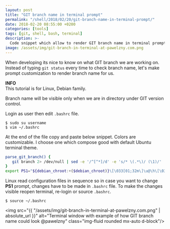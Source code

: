 ```yaml
---
layout: post
title: "GIT branch name in terminal prompt"
permalink: "/shell/2018/02/20/git-branch-name-in-terminal-prompt/"
date: 2018-02-20 08:55:00 +0200
categories: [tools]
tags: [git, shell, bash, terminal]
description: >-
  Code snippet which allow to render GIT branch name in terminal prompt.
image: /assets/img/git-branch-in-terminal-at-pawelzny.com.png
---
```


When developing its nice to know on what GIT branch we are working on.
Instead of typing `git status` every time to check branch name,
let's make prompt customization to render branch name for us.

<div class="alert alert-info">
    <i class="fas fa-info-circle"></i> <strong>INFO</strong><br>
    This tutorial is for Linux, Debian family.
</div>

Branch name will be visible only when we are in directory under GIT
version control.

Login as user then edit `.bashrc` file.

```console
$ sudo su username
$ vim ~/.bashrc
```

At the end of the file copy and paste below snippet.
Colors are customizable. I choose one which compose good with default
Ubuntu terminal theme.

```sh
parse_git_branch() {
   git branch 2> /dev/null | sed -e '/^[^*]/d' -e 's/* \(.*\)/ (\1)/'
}
export PS1="${debian_chroot:+($debian_chroot)}\[\033[01;32m\]\u@\h\[\033[00m\]:\[\033[01;34m\]\w\[\033[00m\]\$\[\033[33m\]\$(parse_git_branch)\[\033[00m\] "
```

Linux read configuration files in sequence so in case you want to change **PS1** prompt,
changes have to be made in `.bashrc` file.
To make the changes visible reopen terminal, re-login or source `.bashrc`.

```console
$ source ~/.bashrc
```

<img src="{{ "/assets/img/git-branch-in-terminal-at-pawelzny.com.png" | absolute_url }}"
     alt="Terminal window with example of how GIT branch name could look @pawelzny"
     class="img-fluid rounded mx-auto d-block"/>
